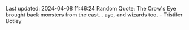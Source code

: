 Last updated: 2024-04-08 11:46:24
Random Quote: The Crow's Eye brought back monsters from the east... aye, and wizards too.  -  Tristifer Botley